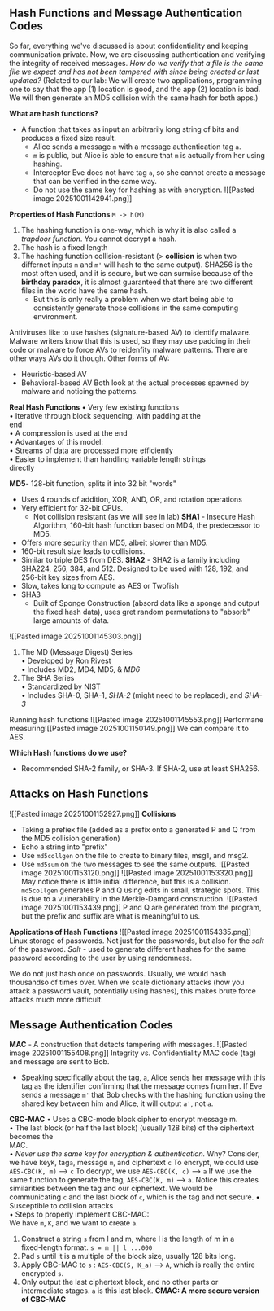 ## Hash Functions and Message Authentication Codes

So far, everything we've discussed is about confidentiality and keeping communication private. Now, we are discussing authentication and verifying the integrity of received messages. 
*How do we verify that a file is the same file we expect and has not been tampered with since being created or last updated?*
(Related to our lab: We will create two applications, programming one to say that the app (1) location is good, and the app (2) location is bad. We will then generate an MD5 collision with the same hash for both apps.)

**What are hash functions?**
- A function that takes as input an arbitrarily long string of bits and produces a fixed size result.
	- Alice sends a message `m` with a message authentication tag `a`. 
	- `m` is public, but Alice is able to ensure that `m` is actually from her using hashing. 
	- Interceptor Eve does not have tag `a`, so she cannot create a message that can be verified in the same way. 
	- Do not use the same key for hashing as with encryption. 
![[Pasted image 20251001142941.png]]

**Properties of Hash Functions**
`M -> h(M)`
1. The hashing function is one-way, which is why it is also called a *trapdoor function*. You cannot decrypt a hash. 
2. The hash is a fixed length
3. The hashing function collision-resistant (> **collision** is when two differnet inputs `m` and `m'` will hash to the same output). SHA256 is the most often used, and it is secure, but we can surmise because of the **birthday paradox**, it is almost guaranteed that there are two different files in the world have the same hash. 
	- But this is only really a problem when we start being able to consistently generate those collisions in the same computing environment. 

Antiviruses like to use hashes (signature-based AV) to identify malware. Malware writers know that this is used, so they may use padding in their code or malware to force AVs to reidenfity malware patterns. There are other ways AVs do it though. 
Other forms of AV:
- Heuristic-based AV
- Behavioral-based AV
	Both look at the actual processes spawned by malware and noticing the patterns. 

**Real Hash Functions**
• Very few existing functions  
• Iterative through block sequencing, with padding at the  
end  
• A compression is used at the end  
• Advantages of this model:  
• Streams of data are processed more efficiently  
• Easier to implement than handling variable length strings  
directly

**MD5**- 128-bit function, splits it into 32 bit "words"
- Uses 4 rounds of addition, XOR, AND, OR, and rotation operations 
- Very efficient for 32-bit CPUs. 
	- Not collision resistant (as we will see in lab)
**SHA1** - Insecure Hash Algorithm, 160-bit hash function based on MD4, the predecessor to MD5. 
- Offers more security than MD5, albeit slower than MD5. 
- 160-bit result size leads to collisions. 
- Similar to triple DES from DES.
**SHA2** - SHA2 is a family including SHA224, 256, 384, and 512. 
Designed to be used with 128, 192, and 256-bit key sizes from AES.
- Slow, takes long to compute as AES or Twofish 
- SHA3
	- Built of Sponge Construction (absord data like a sponge and output the fixed hash data), uses gret random permutations to "absorb" large amounts of data. 

![[Pasted image 20251001145303.png]]
1. The MD (Message Digest) Series  
• Developed by Ron Rivest  
• Includes MD2, MD4, MD5, & *MD6*  
2. The SHA Series  
• Standardized by NIST  
• Includes SHA-0, SHA-1, *SHA-2* (might need to be replaced), and *SHA-3*

Running hash functions 
![[Pasted image 20251001145553.png]]
Performane measuring![[Pasted image 20251001150149.png]]
We can compare it to AES.

**Which Hash functions do we use?**
- Recommended SHA-2 family, or SHA-3. If SHA-2, use at least SHA256. 

## Attacks on Hash Functions 
![[Pasted image 20251001152927.png]]
**Collisions**
- Taking a prefiex file (added as a prefix onto a generated P and Q from the MD5 collision generation)
- Echo a string into "prefix"
- Use `md5collgen` on the file to create to binary files, msg1, and msg2. 
- Use `md5sum` on the two messages to see the same outputs. 
![[Pasted image 20251001153120.png]]
![[Pasted image 20251001153320.png]]
May notice there is little initial difference, but this is a collision. `md5collgen` generates P and Q using edits in small, strategic spots. 
This is due to a vulnerability in the Merkle-Damgard construction. 
![[Pasted image 20251001153439.png]]
P and Q are generated from the program, but the prefix and suffix are what is meaningful to us. 

**Applications of Hash Functions**
![[Pasted image 20251001154335.png]]
Linux storage of passwords. Not just for the passwords, but also for the *salt* of the password. 
*Salt* - used to generate different hashes for the same password according to the user by using randomness. 

We do not just hash once on passwords. Usually, we would hash thousandso of times over. When we scale dictionary attacks (how you attack a password vault, potentially using hashes), this makes brute force attacks much more difficult. 

## Message Authentication Codes 
**MAC** - A construction that detects tampering with messages.
![[Pasted image 20251001155408.png]]
Integrity vs. Confidentiality 
MAC code (tag) and message are sent to Bob. 
- Speaking specifically about the tag, `a`, Alice sends her message with this tag as the identifier confirming that the message comes from her. If Eve sends a message `m'` that Bob checks with the hashing function using the shared key between him and Alice, it will output `a'`, not `a`.

**CBC-MAC**
• Uses a CBC-mode block cipher to encrypt message m.  
• The last block (or half the last block) (usually 128 bits) of the ciphertext becomes the  
MAC.  
• *Never use the same key for encryption & authentication.* Why? 
	Consider, we have key`K`, tag`a`, message `m`, and ciphertext `c`
	To encrypt, we could use `AES-CBC(K, m)` --> `c`
	To decrypt, we use `AES-CBC(K, c)` --> `a`
	If we use the same function to generate the tag, `AES-CBC(K, m)` --> `a`.
	Notice this creates similarities between the tag and our ciphertext. We would be communicating `c` and the last block of `c`, which is the tag and not secure. 
• Susceptible to collision attacks  
• Steps to properly implement CBC-MAC:  
We have `m`, `K`, and we want to create `a`.
1. Construct a string `s` from l and m, where l is the length of m in a  
fixed-length format.  `s = m || l ...000`
2. Pad `s` until it is a multiple of the block size, usually 128 bits long.  
3. Apply CBC-MAC to `s` : `AES-CBC(S, K_a)` --> `A`, which is really the entire encrypted `s`.
4. Only output the last ciphertext block, and no other parts or  
intermediate stages. `a` is this last block.
**CMAC: A more secure version of CBC-MAC**

